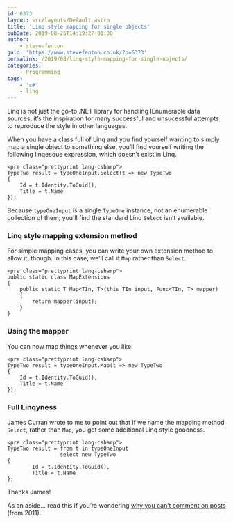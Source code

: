 ```yaml
---
id: 6373
layout: src/layouts/Default.astro
title: 'Linq style mapping for single objects'
pubDate: 2019-08-25T14:19:27+01:00
author:
    - steve-fenton
guid: 'https://www.stevefenton.co.uk/?p=6373'
permalink: /2019/08/linq-style-mapping-for-single-objects/
categories:
    - Programming
tags:
    - 'c#'
    - linq
---
```


Linq is not just the go-to .NET library for handling IEnumerable data sources, it’s the inspiration for many successful and unsucessful attempts to reproduce the style in other languages.

When you have a class full of Linq and you find yourself wanting to simply map a single object to something else, you’ll find yourself writing the following linqesque expression, which doesn’t exist in Linq.

```
<pre class="prettyprint lang-csharp">
TypeTwo result = typeOneInput.Select(t => new TypeTwo
{
    Id = t.Identity.ToGuid(),
    Title = t.Name
});
```

Because `typeOneInput` is a single `TypeOne` instance, not an enumerable collection of them; you’ll find the standard Linq `Select` isn’t available.

### Linq style mapping extension method

For simple mapping cases, you can write your own extension method to allow it, though. In this case, we’ll call it `Map` rather than `Select`.

```
<pre class="prettyprint lang-csharp">
public static class MapExtensions
{
    public static T Map<TIn, T>(this TIn input, Func<TIn, T> mapper)
    {
        return mapper(input);
    }
}
```

### Using the mapper

You can now map things whenever you like!

```
<pre class="prettyprint lang-csharp">
TypeTwo result = typeOneInput.Map(t => new TypeTwo
{
    Id = t.Identity.ToGuid(),
    Title = t.Name
});
```

### Full Linqyness

James Curran wrote to me to point out that if we name the mapping method `Select`, rather than `Map`, you get some additional Linq style goodness.

```
<pre class="prettyprint lang-csharp">
TypeTwo result = from t in typeOneInput
                 select new TypeTwo
{
        Id = t.Identity.ToGuid(),
        Title = t.Name
};
```

Thanks James!

As an aside… read this if you’re wondering [why you can’t comment on posts](https://www.stevefenton.co.uk/2011/09/blog-comments/) (from 2011).